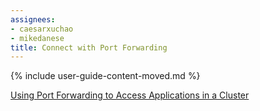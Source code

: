 ```yaml
---
assignees:
- caesarxuchao
- mikedanese
title: Connect with Port Forwarding
---
```


{% include user-guide-content-moved.md %}

[Using Port Forwarding to Access Applications in a Cluster](/docs/tasks/access-application-cluster/port-forward-access-application-cluster/)
